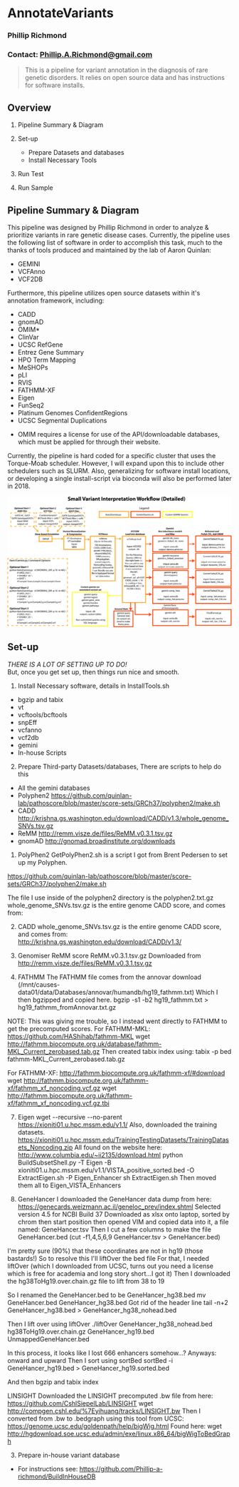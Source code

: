 # AnnotateVariants
### Phillip Richmond
### Contact: Phillip.A.Richmond@gmail.com


> This is a pipeline for variant annotation in the diagnosis of rare genetic disorders. It relies on open source data and has instructions for software installs.

## Overview
1. Pipeline Summary & Diagram

2. Set-up 
	- Prepare Datasets and databases
	- Install Necessary Tools

3. Run Test

4. Run Sample


## Pipeline Summary & Diagram
This pipeline was designed by Phillip Richmond in order to analyze & prioritize variants in rare genetic disease cases. Currently, the pipeline uses the following list of software in order to accomplish this task, much to the thanks of tools produced and maintained by the lab of Aaron Quinlan:
+ GEMINI
+ VCFAnno
+ VCF2DB

Furthermore, this pipeline utilizes open source datasets within it's annotation framework, including:
+ CADD 
+ gnomAD
+ OMIM*
+ ClinVar
+ UCSC RefGene
+ Entrez Gene Summary
+ HPO Term Mapping
+ MeSHOPs
+ pLI
+ RVIS
+ FATHMM-XF
+ Eigen
+ FunSeq2
+ Platinum Genomes ConfidentRegions
+ UCSC Segmental Duplications

* OMIM requires a license for use of the API/downloadable databases, which must be applied for through their website.

Currently, the pipeline is hard coded for a specific cluster that uses the Torque-Moab scheduler. However, I will expand upon this to include other schedulers such as SLURM. Also, generalizing for software install locations, or developing a single install-script via bioconda will also be performed later in 2018.


![](https://github.com/Phillip-a-richmond/AnnotateVariants/blob/master/Figure3-NewInterpretationPipeline.png)



## Set-up
*THERE IS A LOT OF SETTING UP TO DO!*  
But, once you get set up, then things run nice and smooth.

1. Install Necessary software, details in InstallTools.sh
+ bgzip and tabix
+ vt
+ vcftools/bcftools
+ snpEff
+ vcfanno
+ vcf2db
+ gemini
+ In-house Scripts 


2. Prepare Third-party Datasets/databases, There are scripts to help do this 
+ All the gemini databases
+ Polyphen2  https://github.com/quinlan-lab/pathoscore/blob/master/score-sets/GRCh37/polyphen2/make.sh
+ CADD  http://krishna.gs.washington.edu/download/CADD/v1.3/whole_genome_SNVs.tsv.gz 
+ ReMM  http://remm.visze.de/files/ReMM.v0.3.1.tsv.gz
+ gnomAD http://gnomad.broadinstitute.org/downloads




1) PolyPhen2
GetPolyPhen2.sh is a script I got from Brent Pedersen to set up my Polyphen.

https://github.com/quinlan-lab/pathoscore/blob/master/score-sets/GRCh37/polyphen2/make.sh

The file I use inside of the polyphen2 directory is the polyphen2.txt.gz
whole_genome_SNVs.tsv.gz is the entire genome CADD score, and comes from:

2) CADD
whole_genome_SNVs.tsv.gz is the entire genome CADD score, and comes from:
http://krishna.gs.washington.edu/download/CADD/v1.3/


3) Genomiser ReMM score 
ReMM.v0.3.1.tsv.gz
Downloaded from http://remm.visze.de/files/ReMM.v0.3.1.tsv.gz

9) FATHMM
The FATHMM file comes from the annovar download (/mnt/causes-data01/data/Databases/annovar/humandb/hg19_fathmm.txt)
Which I then bgzipped and copied here.
bgzip -s1 -b2 hg19_fathmm.txt > hg19_fathmm_fromAnnovar.txt.gz

NOTE: This was giving me trouble, so I instead went directly to FATHMM to get the precomputed scores. For FATHMM-MKL:
https://github.com/HAShihab/fathmm-MKL
wget http://fathmm.biocompute.org.uk/database/fathmm-MKL_Current_zerobased.tab.gz
Then created tabix index using:
tabix -p bed fathmm-MKL_Current_zerobased.tab.gz 

For FATHMM-XF:
http://fathmm.biocompute.org.uk/fathmm-xf/#download
wget http://fathmm.biocompute.org.uk/fathmm-xf/fathmm_xf_noncoding.vcf.gz
wget http://fathmm.biocompute.org.uk/fathmm-xf/fathmm_xf_noncoding.vcf.gz.tbi


7) Eigen
wget --recursive --no-parent https://xioniti01.u.hpc.mssm.edu/v1.1/
Also, downloaded the training datasets.
https://xioniti01.u.hpc.mssm.edu/TrainingTestingDatasets/TrainingDatasets_Noncoding.zip
All found on the website here:
http://www.columbia.edu/~ii2135/download.html
python BuildSubsetShell.py -T Eigen -B xioniti01.u.hpc.mssm.edu/v1.1/VISTA_positive_sorted.bed -O ExtractEigen.sh -P Eigen_Enhancer
sh ExtractEigen.sh
Then moved them all to Eigen_VISTA_Enhancers



11) GeneHancer
I downloaded the GeneHancer data dump from here:
https://genecards.weizmann.ac.il/geneloc_prev/index.shtml
Selected version 4.5 for NCBI Build 37
Downloaded as xlsx onto laptop, sorted by chrom then start position
then opened VIM and copied data into it, a file named: GeneHancer.tsv
Then I cut a few columns to make the file GeneHancer.bed (cut -f1,4,5,6,9 GeneHancer.tsv > GeneHancer.bed)

I'm pretty sure (90%) that these coordinates are not in hg19 (those bastards!) 
So to resolve this I'll liftOver the bed file
For that, I needed liftOver (which I downloaded from UCSC, turns out you need a license which is free for academia and long story short...I got it)
Then I downloaded the hg38ToHg19.over.chain.gz file to lift from 38 to 19

So I renamed the GeneHancer.bed to be GeneHancer_hg38.bed
mv GeneHancer.bed GeneHancer_hg38.bed
Got rid of the header line
tail -n+2 GeneHancer_hg38.bed > GeneHancer_hg38_nohead.bed

Then I lift over using liftOver
./liftOver GeneHancer_hg38_nohead.bed hg38ToHg19.over.chain.gz GeneHancer_hg19.bed UnmappedGeneHancer.bed

In this process, it looks like I lost 666 enhancers somehow...?
Anyways: onward and upward
Then I sort using sortBed
sortBed -i GeneHancer_hg19.bed > GeneHancer_hg19.sorted.bed

And then bgzip and tabix index




LINSIGHT
Downloaded the LINSIGHT precomputed .bw file from here:
https://github.com/CshlSiepelLab/LINSIGHT
wget http://compgen.cshl.edu/%7Eyihuang/tracks/LINSIGHT.bw
Then I converted from .bw to .bedgraph using this tool from UCSC:
https://genome.ucsc.edu/goldenpath/help/bigWig.html
Found here: 
wget http://hgdownload.soe.ucsc.edu/admin/exe/linux.x86_64/bigWigToBedGraph


3. Prepare in-house variant database
+ For instructions see: https://github.com/Phillip-a-richmond/BuildInHouseDB




